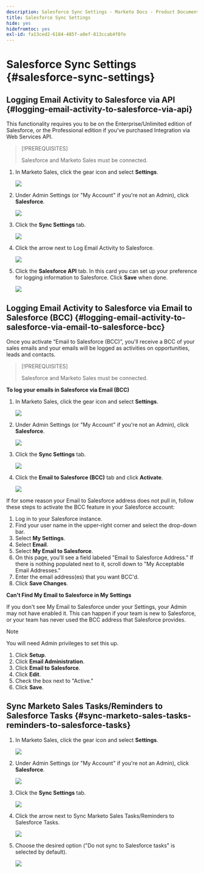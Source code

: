 ```yaml
---
description: Salesforce Sync Settings - Marketo Docs - Product Documentation
title: Salesforce Sync Settings
hide: yes
hidefromtoc: yes
exl-id: fa13ced2-6184-485f-a0ef-813ccab4f0fe
---
```

# Salesforce Sync Settings {#salesforce-sync-settings}

## Logging Email Activity to Salesforce via API {#logging-email-activity-to-salesforce-via-api}

This functionality requires you to be on the Enterprise/Unlimited edition of Salesforce, or the Professional edition if you've purchased Integration via Web Services API.

>[!PREREQUISITES]
>
>Salesforce and Marketo Sales must be connected.

1. In Marketo Sales, click the gear icon and select **Settings**.

   ![](assets/salesforce-sync-settings-1.png)

1. Under Admin Settings (or "My Account" if you're not an Admin), click **Salesforce**.

   ![](assets/salesforce-sync-settings-2.png)

1. Click the **Sync Settings** tab.

   ![](assets/salesforce-sync-settings-3.png)

1. Click the arrow next to Log Email Activity to Salesforce.

   ![](assets/salesforce-sync-settings-4.png)

1. Click the **Salesforce API** tab. In this card you can set up your preference for logging information to Salesforce. Click **Save** when done.

   ![](assets/salesforce-sync-settings-5.png)

## Logging Email Activity to Salesforce via Email to Salesforce (BCC) {#logging-email-activity-to-salesforce-via-email-to-salesforce-bcc}

Once you activate “Email to Salesforce (BCC)”, you'll receive a BCC of your sales emails and your emails will be logged as activities on opportunities, leads and contacts.

>[!PREREQUISITES]
>
>Salesforce and Marketo Sales must be connected.

**To log your emails in Salesforce via Email (BCC)**

1. In Marketo Sales, click the gear icon and select **Settings**.

   ![](assets/salesforce-sync-settings-6.png)

1. Under Admin Settings (or "My Account" if you're not an Admin), click **Salesforce**.

   ![](assets/salesforce-sync-settings-7.png)

1. Click the **Sync Settings** tab.

   ![](assets/salesforce-sync-settings-8.png)

1. Click the **Email to Salesforce (BCC)** tab and click **Activate**.

   ![](assets/salesforce-sync-settings-9.png)

If for some reason your Email to Salesforce address does not pull in, follow these steps to activate the BCC feature in your Salesforce account:

1. Log in to your Salesforce instance.
1. Find your user name in the upper-right corner and select the drop-down bar.
1. Select **My Settings**.
1. Select **Email**.
1. Select **My Email to Salesforce**.
1. On this page, you'll see a field labeled "Email to Salesforce Address." If there is nothing populated next to it, scroll down to "My Acceptable Email Addresses."
1. Enter the email address(es) that you want BCC'd.
1. Click **Save Changes**.

**Can't Find My Email to Salesforce in My Settings**

If you don't see My Email to Salesforce under your Settings, your Admin may not have enabled it. This can happen if your team is new to Salesforce, or your team has never used the BCC address that Salesforce provides.

>[!NOTE]
>
>You will need Admin privileges to set this up.

1. Click **Setup**.
1. Click **Email Administration**.
1. Click **Email to Salesforce**.
1. Click **Edit**.
1. Check the box next to "Active."
1. Click **Save**.

## Sync Marketo Sales Tasks/Reminders to Salesforce Tasks {#sync-marketo-sales-tasks-reminders-to-salesforce-tasks}

1. In Marketo Sales, click the gear icon and select **Settings**.

   ![](assets/salesforce-sync-settings-10.png)

1. Under Admin Settings (or "My Account" if you're not an Admin), click **Salesforce**.

   ![](assets/salesforce-sync-settings-11.png)

1. Click the **Sync Settings** tab.

   ![](assets/salesforce-sync-settings-12.png)

1. Click the arrow next to Sync Marketo Sales Tasks/Reminders to Salesforce Tasks.

   ![](assets/salesforce-sync-settings-13.png)

1. Choose the desired option ("Do not sync to Salesforce tasks" is selected by default).

   ![](assets/salesforce-sync-settings-14.png)
